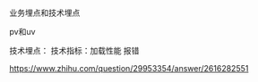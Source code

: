 # 

业务埋点和技术埋点


pv和uv


技术埋点：
技术指标：加载性能  报错 

https://www.zhihu.com/question/29953354/answer/2616282551